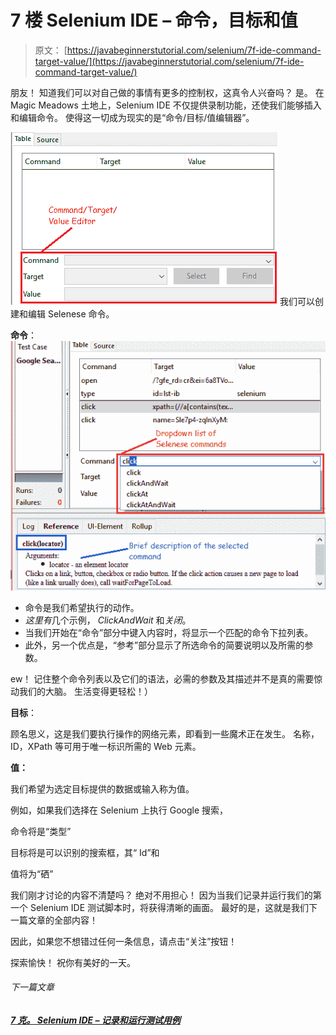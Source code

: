 # 7 楼 Selenium IDE – 命令，目标和值

> 原文： [https://javabeginnerstutorial.com/selenium/7f-ide-command-target-value/](https://javabeginnerstutorial.com/selenium/7f-ide-command-target-value/)

朋友！ 知道我们可以对自己做的事情有更多的控制权，这真令人兴奋吗？ 是。 在 Magic Meadows 土地上，Selenium IDE 不仅提供录制功能，还使我们能够插入和编辑命令。 使得这一切成为现实的是“命令/目标/值编辑器”。

![Command Target Value Editor](img/2d563b10edd3326823dd43b2a889c3ca.png)
我们可以创建和编辑 Selenese 命令。

**命令**：
![Command Dropdown](img/5f32cd4befbbeb17c6ced39f70e123dd.png)

*   命令是我们希望执行的动作。
*   *这里有*几个示例， *ClickAndWait* 和*关闭*。
*   当我们开始在“命令”部分中键入内容时，将显示一个匹配的命令下拉列表。
*   此外，另一个优点是，“参考”部分显示了所选命令的简要说明以及所需的参数。

ew！ 记住整个命令列表以及它们的语法，必需的参数及其描述并不是真的需要惊动我们的大脑。 生活变得更轻松！）

**目标**：

顾名思义，这是我们要执行操作的网络元素，即看到一些魔术正在发生。 名称，ID，XPath 等可用于唯一标识所需的 Web 元素。

**值：**

我们希望为选定目标提供的数据或输入称为值。

例如，如果我们选择在 Selenium 上执行 Google 搜索，

命令将是“类型”

目标将是可以识别的搜索框，其“ Id”和

值将为“硒”

我们刚才讨论的内容不清楚吗？ 绝对不用担心！ 因为当我们记录并运行我们的第一个 Selenium IDE 测试脚本时，将获得清晰的画面。 最好的是，这就是我们下一篇文章的全部内容！

因此，如果您不想错过任何一条信息，请点击“关注”按钮！

探索愉快！ 祝你有美好的一天。

###### 下一篇文章

##### [7 克。 Selenium IDE – 记录和运行测试用例](https://javabeginnerstutorial.com/selenium/7g-ide-recording-test-case/ "7g. Selenium IDE – Recording and running a test case")